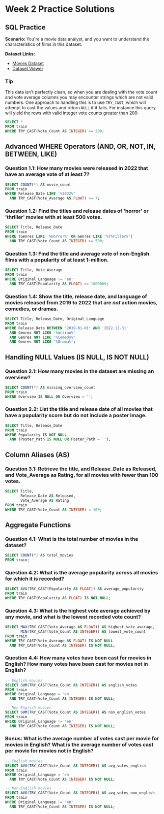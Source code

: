 # Week 2 Practice Solutions

## SQL Practice

**Scenario:** You're a movie data analyst, and you want to understand the characteristics of films in this dataset.

**Dataset Links:**
- [Movies Dataset](https://huggingface.co/datasets/Pablinho/movies-dataset)
- [Dataset Viewer](https://huggingface.co/datasets/Pablinho/movies-dataset/viewer/default/train)

### Tip

This data isn't perfectly clean, so when you are dealing with the vote count and vote average columns you may encounter strings which are not valid numbers. One approach to handling this is to use `TRY_CAST`, which will attempt to cast the values and return `NULL` if it fails. For instance this query will yield the rows with valid integer vote counts greater than 200:

```sql
SELECT *
FROM train
WHERE TRY_CAST(Vote_Count AS INTEGER) >= 200;
```

## Advanced WHERE Operators (AND, OR, NOT, IN, BETWEEN, LIKE)

### Question 1.1: How many movies were released in 2022 that have an average vote of at least 7?

```sql
SELECT COUNT(*) AS movie_count
FROM train
WHERE Release_Date LIKE '%2022%'
  AND TRY_CAST(Vote_Average AS FLOAT) >= 7;
```

### Question 1.2: Find the titles and release dates of 'horror' or 'thriller' movies with at least 500 votes.

```sql
SELECT Title, Release_Date
FROM train
WHERE (Genres LIKE '%Horror%' OR Genres LIKE '%Thriller%')
  AND TRY_CAST(Vote_Count AS INTEGER) >= 500;
```

### Question 1.3: Find the title and average vote of non-English films with a popularity of at least 1-million.

```sql
SELECT Title, Vote_Average
FROM train
WHERE Original_Language != 'en'
  AND TRY_CAST(Popularity AS FLOAT) >= 1000000;
```

### Question 1.4: Show the title, release date, and language of movies released from 2019 to 2022 that are *not* action movies, comedies, or dramas.

```sql
SELECT Title, Release_Date, Original_Language
FROM train
WHERE Release_Date BETWEEN '2019-01-01' AND '2022-12-31'
  AND Genres NOT LIKE '%Action%'
  AND Genres NOT LIKE '%Comedy%'
  AND Genres NOT LIKE '%Drama%';
```

## Handling NULL Values (IS NULL, IS NOT NULL)

### Question 2.1: How many movies in the dataset are missing an overview?

```sql
SELECT COUNT(*) AS missing_overview_count
FROM train
WHERE Overview IS NULL OR Overview = '';
```

### Question 2.2: List the title and release date of all movies that have a popularity score but do not include a poster image.

```sql
SELECT Title, Release_Date
FROM train
WHERE Popularity IS NOT NULL
  AND (Poster_Path IS NULL OR Poster_Path = '');
```

## Column Aliases (AS)

### Question 3.1: Retrieve the title, and Release_Date as Released, and Vote_Average as Rating, for all movies with fewer than 100 votes.

```sql
SELECT Title,
       Release_Date AS Released,
       Vote_Average AS Rating
FROM train
WHERE TRY_CAST(Vote_Count AS INTEGER) < 100;
```

## Aggregate Functions

### Question 4.1: What is the total number of movies in the dataset?

```sql
SELECT COUNT(*) AS total_movies
FROM train;
```

### Question 4.2: What is the average popularity across all movies for which it is recorded?

```sql
SELECT AVG(TRY_CAST(Popularity AS FLOAT)) AS average_popularity
FROM train
WHERE TRY_CAST(Popularity AS FLOAT) IS NOT NULL;
```

### Question 4.3: What is the highest vote average achieved by any movie, and what is the lowest recorded vote count?

```sql
SELECT MAX(TRY_CAST(Vote_Average AS FLOAT)) AS highest_vote_average,
       MIN(TRY_CAST(Vote_Count AS INTEGER)) AS lowest_vote_count
FROM train
WHERE TRY_CAST(Vote_Average AS FLOAT) IS NOT NULL
  AND TRY_CAST(Vote_Count AS INTEGER) IS NOT NULL;
```

### Question 4.4: How many votes have been cast for movies in English? How many votes have been cast for movies not in English?

```sql
-- English movies
SELECT SUM(TRY_CAST(Vote_Count AS INTEGER)) AS english_votes
FROM train
WHERE Original_Language = 'en'
  AND TRY_CAST(Vote_Count AS INTEGER) IS NOT NULL;

-- Non-English movies
SELECT SUM(TRY_CAST(Vote_Count AS INTEGER)) AS non_english_votes
FROM train
WHERE Original_Language != 'en'
  AND TRY_CAST(Vote_Count AS INTEGER) IS NOT NULL;
```

### Bonus: What is the average number of votes cast per movie for movies in English? What is the average number of votes cast per movie for movies not in English?

```sql
-- English movies
SELECT AVG(TRY_CAST(Vote_Count AS INTEGER)) AS avg_votes_english
FROM train
WHERE Original_Language = 'en'
  AND TRY_CAST(Vote_Count AS INTEGER) IS NOT NULL;

-- Non-English movies
SELECT AVG(TRY_CAST(Vote_Count AS INTEGER)) AS avg_votes_non_english
FROM train
WHERE Original_Language != 'en'
  AND TRY_CAST(Vote_Count AS INTEGER) IS NOT NULL;
```
